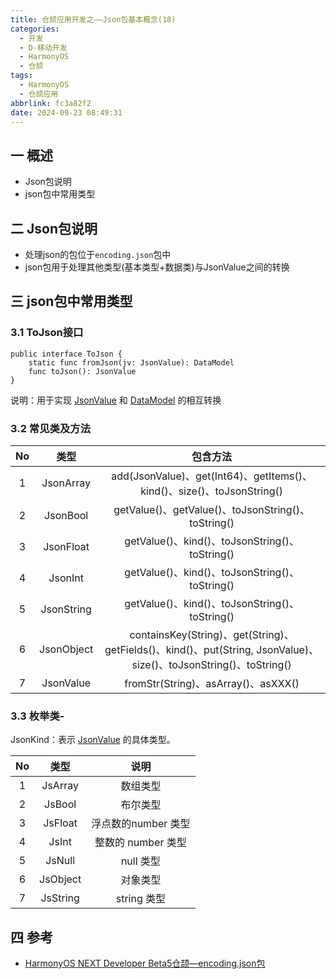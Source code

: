 ```yaml
---
title: 仓颉应用开发之——Json包基本概念(18)
categories:
  - 开发
  - D-移动开发
  - HarmonyOS
  - 仓颉  
tags:
  - HarmonyOS
  - 仓颉应用
abbrlink: fc3a82f2
date: 2024-09-23 08:49:31
---
```

## 一 概述

* Json包说明
* json包中常用类型

<!--more-->

## 二 Json包说明

* 处理json的包位于`encoding.json`包中
* json包用于处理其他类型(基本类型+数据类)与JsonValue之间的转换

## 三 json包中常用类型

### 3.1 ToJson接口

```
public interface ToJson {
    static func fromJson(jv: JsonValue): DataModel
    func toJson(): JsonValue
}
```

说明：用于实现 [JsonValue](https://developer.huawei.com/consumer/cn/doc/cangjie-guides-V5/encoding_json_package_classes-V5#class-jsonvalue) 和 [DataModel](https://developer.huawei.com/consumer/cn/doc/cangjie-guides-V5/serialization_package_classes-V5#class-datamodel) 的相互转换

### 3.2 常见类及方法

|  No  |    类型    |                           包含方法                           |
| :--: | :--------: | :----------------------------------------------------------: |
|  1   | JsonArray  | add(JsonValue)、get(Int64)、getItems()、kind()、size()、toJsonString() |
|  2   |  JsonBool  |      getValue()、getValue()、toJsonString()、toString()      |
|  3   | JsonFloat  |        getValue()、kind()、toJsonString()、toString()        |
|  4   |  JsonInt   |        getValue()、kind()、toJsonString()、toString()        |
|  5   | JsonString |        getValue()、kind()、toJsonString()、toString()        |
|  6   | JsonObject | containsKey(String)、get(String)、getFields()、kind()、put(String, JsonValue)、size()、toJsonString()、toString() |
|  7   | JsonValue  |             fromStr(String)、asArray()、asXXX()              |

### 3.3 枚举类-

JsonKind：表示 [JsonValue](https://developer.huawei.com/consumer/cn/doc/cangjie-guides-V5/encoding_json_package_classes-V5#class-jsonvalue) 的具体类型。

|  No  |   类型   |        说明         |
| :--: | :------: | :-----------------: |
|  1   | JsArray  |      数组类型       |
|  2   |  JsBool  |      布尔类型       |
|  3   | JsFloat  | 浮点数的number 类型 |
|  4   |  JsInt   | 整数的 number 类型  |
|  5   |  JsNull  |      null 类型      |
|  6   | JsObject |      对象类型       |
|  7   | JsString |     string 类型     |

## 四 参考

* [HarmonyOS NEXT Developer Beta5仓颉—encoding.json包](https://developer.huawei.com/consumer/cn/doc/cangjie-guides-V5/encoding_json_package_interfaces-V5)